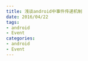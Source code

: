 ```yaml
---
title: 浅谈android中事件传递机制
date: 2016/04/22
tags:
- android
- Event
categories:
- android
- Event
---
```

